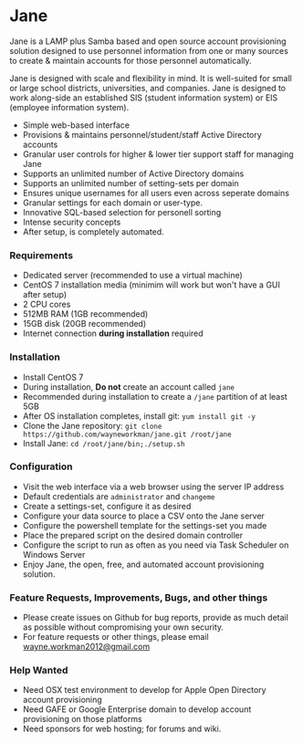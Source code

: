 # Jane

Jane is a LAMP plus Samba based and open source account provisioning solution designed to use personnel information from one or many sources to create & maintain accounts for those personnel automatically.

Jane is designed with scale and flexibility in mind. It is well-suited for small or large school districts, universities, and companies. Jane is designed to work along-side an established SIS (student information system) or EIS (employee information system).

  - Simple web-based interface
  - Provisions & maintains personnel/student/staff Active Directory accounts
  - Granular user controls for higher & lower tier support staff for managing Jane
  - Supports an unlimited number of Active Directory domains
  - Supports an unlimited number of setting-sets per domain
  - Ensures unique usernames for all users even across seperate domains
  - Granular settings for each domain or user-type.
  - Innovative SQL-based selection for personell sorting
  - Intense security concepts
  - After setup, is completely automated.
 
### Requirements

 - Dedicated server (recommended to use a virtual machine)
 - CentOS 7 installation media (minimim will work but won't have a GUI after setup)
 - 2 CPU cores
 - 512MB RAM (1GB recommended)
 - 15GB disk (20GB recommended)
 - Internet connection **during installation** required
 
### Installation

 - Install CentOS 7
 - During installation, **Do not** create an account called `jane`
 - Recommended during installation to create a `/jane` partition of at least 5GB
 - After OS installation completes, install git: `yum install git -y`
 - Clone the Jane repository: `git clone https://github.com/wayneworkman/jane.git /root/jane`
 - Install Jane: `cd /root/jane/bin;./setup.sh`

### Configuration

 - Visit the web interface via a web browser using the server IP address
 - Default credentials are `administrator` and `changeme`
 - Create a settings-set, configure it as desired
 - Configure your data source to place a CSV onto the Jane server
 - Configure the powershell template for the settings-set you made
 - Place the prepared script on the desired domain controller
 - Configure the script to run as often as you need via Task Scheduler on Windows Server
 - Enjoy Jane, the open, free, and automated account provisioning solution.
 
### Feature Requests, Improvements, Bugs, and other things

 - Please create issues on Github for bug reports, provide as much detail as possible without compromising your own security.
 - For feature requests or other things, please email wayne.workman2012@gmail.com

### Help Wanted

- Need OSX test environment to develop for Apple Open Directory account provisioning
- Need GAFE or Google Enterprise domain to develop account provisioning on those platforms
- Need sponsors for web hosting; for forums and wiki.

